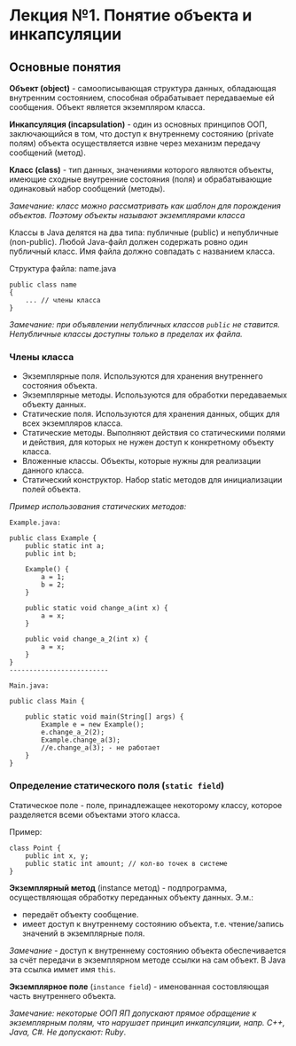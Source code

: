 # Лекция №1. Понятие объекта и инкапсуляции

## Основные понятия

**Объект (object)** - самоописывающая структура данных, обладающая внутренним состоянием, способная обрабатывает передаваемые ей сообщения. Объект является экземпляром класса.

**Инкапсуляция (incapsulation)** - один из основных принципов ООП, заключающийся в том, что доступ к внутреннему состоянию (private полям) объекта осуществляется извне через механизм передачу сообщений 
(метод).

**Класс (class)** - тип данных, значениями которого являются объекты, имеющие сходные внутренние состояния (поля) и обрабатывающие одинаковый набор сообщений (методы).

*Замечание: класс можно рассматривать как шаблон для порождения объектов. Поэтому объекты называют экземплярами класса* 

Классы в Java делятся на два типа: публичные (public) и непубличные (non-public). Любой Java-файл должен содержать ровно один публичный класс. Имя файла должно совпадать с названием класса.

Структура файла:
name.java

```
public class name 
{
    ... // члены класса
}
```
*Замечание: при объявлении непубличных классов `public` не ставится. Непубличные классы доступны только в пределах их файла.*

### Члены класса
- Экземплярные поля. Используются для хранения внутреннего состояния объекта.
- Экземплярные методы. Используются для обработки передаваемых объекту данных.
- Статические поля. Используются для хранения данных, общих для всех экземпляров класса.
- Статические методы. Выполняют действия со статическими полями и действия, для которых не нужен доступ к конкретному объекту класса. 
- Вложенные классы. Объекты, которые нужны для реализации данного класса.
- Статический конструктор. Набор static методов для инициализации полей объекта.

*Пример использования статических методов:*
```
Example.java:

public class Example {
    public static int a;
    public int b;

    Example() {
        a = 1;
        b = 2;
    }

    public static void change_a(int x) {
        a = x;
    }

    public void change_a_2(int x) {
        a = x;
    }
}
-------------------------

Main.java:

public class Main {

    public static void main(String[] args) {
        Example e = new Example();
        e.change_a_2(2);
        Example.change_a(3);
        //e.change_a(3); - не работает
    }
}
```

### Определение статического поля (`static field`)

Статическое поле - поле, принадлежащее некоторому классу, которое разделяется всеми объектами этого класса.

Пример:
```
class Point {
    public int x, y;
    public static int amount; // кол-во точек в системе
}
```

**Экземплярный метод** (instance метод) - подпрограмма, осуществляющая обработку переданных объекту данных. Э.м.:
- передаёт объекту сообщение.
- имеет доступ к внутреннему состоянию объекта, т.е. чтение/запись значений в экземплярные поля.

*Замечание* - доступ к внутреннему состоянию объекта обеспечивается за счёт передачи в экземплярном методе ссылки на сам объект. В Java эта ссылка иммет имя `this`.

**Экземплярное поле** (`instance field`) - именованная состовляющая часть внутреннего объекта.

*Замечание: некоторые ООП ЯП допускают прямое обращение к экземплярным полям, что нарушает принцип инкапсуляции, напр. C++, Java, C#. Не допускают: Ruby*.